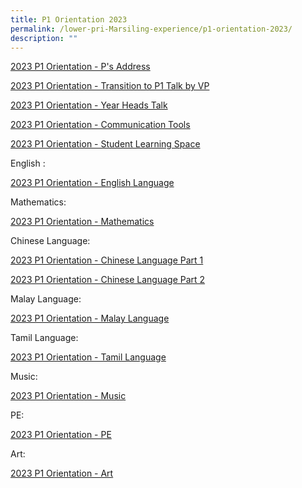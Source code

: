 ```yaml
---
title: P1 Orientation 2023
permalink: /lower-pri-Marsiling-experience/p1-orientation-2023/
description: ""
---
```

[2023 P1 Orientation - P's Address](/files/2023%203%20Jan%20P1%20Orientation%20P%20Slides%20.pdf)

[2023 P1 Orientation - Transition to P1 Talk by VP](/files/2023%203%20Jan%20P1%20Orientation%20VP%20Slides%20.pdf)

[2023 P1 Orientation - Year Heads Talk](/files/2023%203%20Jan%20P1%20Orientation%20YH%20Slides%20.pdf)

[2023 P1 Orientation - Communication Tools](/files/P1%20Orientation%20-%20Communication%20Tools.pdf)

[2023 P1 Orientation - Student Learning Space](/files/P1%20Orientation%20-%20Student%20Learning%20Space.pdf)

English : 

[2023 P1 Orientation - English Language](https://youtu.be/fWmkt2OUBK0)

Mathematics: 

[2023 P1 Orientation - Mathematics](https://youtu.be/zo9Awm2sjGY)

Chinese Language:

[2023 P1 Orientation - Chinese Language Part 1](https://youtu.be/YsWBRwuJbJ8)

[2023 P1 Orientation - Chinese Language Part 2](https://youtu.be/T8-F3Z5LB1Y)

Malay Language:

[2023 P1 Orientation - Malay Language](https://youtu.be/C8BGo2jssSI)

Tamil Language:

[2023 P1 Orientation - Tamil Language](https://youtu.be/T2EABDo2IWg)

Music:

[2023 P1 Orientation - Music](https://youtu.be/n8jdTzevpC0)

PE:

[2023 P1 Orientation - PE](https://youtu.be/k20Y-uMDocU)

Art:

[2023 P1 Orientation - Art](https://youtu.be/lKXPdVo1de8)